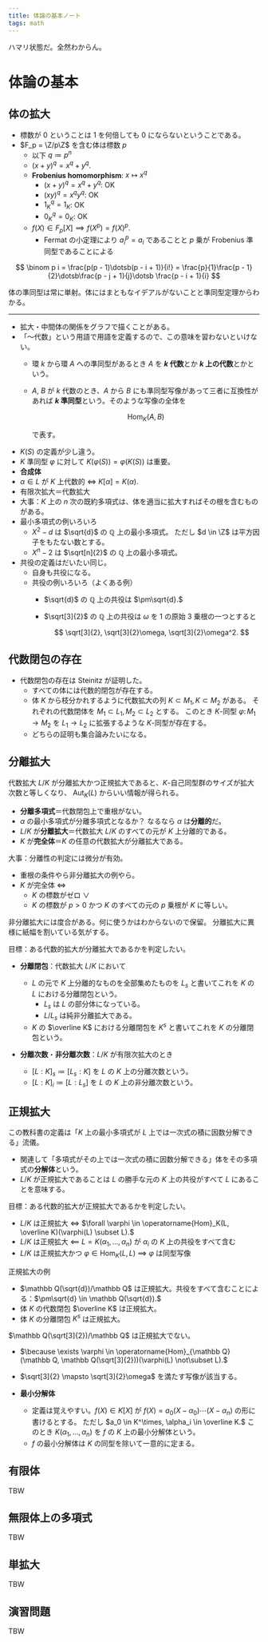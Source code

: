 ```yaml
---
title: 体論の基本ノート
tags: math
---
```


ハマリ状態だ。全然わからん。

# 体論の基本
## 体の拡大

* 標数が 0 ということは 1 を何倍しても 0 にならないということである。
* $F_p = \Z/p\Z$ を含む体は標数 $p$
  * 以下 $q \coloneqq p^n$
  * $(x + y)^q = x^q + y^q.$
  * **Frobenius homomorphism**: $x \mapsto x^q$
    * $(x + y)^q = x^q + y^q$: OK
    * $(xy)^q = x^q y^q$: OK
    * $1_K{}^q = 1_K$: OK
    * $0_K{}^q = 0_K$: OK
  * $f(X) \in F_p[X] \implies f(X^p) = f(X)^p.$
    * Fermat の小定理により $a_i^p = a_i$ であることと $p$ 乗が Frobenius 準同型であることによる

$$
\binom p i = \frac{p(p - 1)\dotsb(p - i + 1)}{i!}
= \frac{p}{1}\frac{p - 1}{2}\dotsb\frac{p - j + 1}{j}\dotsb \frac{p - i + 1}{i}
$$

体の準同型は常に単射。体にはまともなイデアルがないことと準同型定理からわかる。

----

* 拡大・中間体の関係をグラフで描くことがある。
* 「～代数」という用語で用語を定義するので、この意味を習わないといけない。
  * 環 $k$ から環 $A$ への準同型があるとき $A$ を **$k$ 代数**とか **$k$ 上の代数**とかという。
  * $A$, $B$ が $k$ 代数のとき、$A$ から $B$ にも準同型写像があって三者に互換性があれば
    **$k$ 準同型**という。そのような写像の全体を

    $$
    \operatorname{Hom}_K(A, B)
    $$

    で表す。
* $K(S)$ の定義が少し違う。
* $K$ 準同型 $\varphi$ に対して $K(\varphi(S)) = \varphi(K(S))$ は重要。
* **合成体**
* $\alpha \in L$ が $K$ 上代数的 $\iff$ $K[\alpha] = K(\alpha).$
* 有限次拡大＝代数拡大
* 大事：$K$ 上の $n$ 次の既約多項式は、体を適当に拡大すればその根を含むものがある。
* 最小多項式の例いろいろ
  * $X^2 - d$ は $\sqrt{d}$ の $\mathbb Q$ 上の最小多項式。
    ただし $d \in \Z$ は平方因子をもたない数とする。
  * $X^n - 2$ は $\sqrt[n]{2}$ の $\mathbb Q$ 上の最小多項式。
* 共役の定義はだいたい同じ。
  * 自身も共役になる。
  * 共役の例いろいろ（よくある例）
    * $\sqrt{d}$ の $\mathbb Q$ 上の共役は $\pm\sqrt{d}.$
    * $\sqrt[3]{2}$ の $\mathbb Q$ 上の共役は $\omega$ を 1 の原始 3 乗根の一つとすると

      $$
      \sqrt[3]{2}, \sqrt[3]{2}\omega, \sqrt[3]{2}\omega^2.
      $$

## 代数閉包の存在

* 代数閉包の存在は Steinitz が証明した。
  * すべての体には代数的閉包が存在する。
  * 体 $K$ から枝分かれするように代数拡大の列 $K \subset M_1, K \subset M_2$ がある。
    それぞれの代数閉体を $M_1 \subset L_1, M_2 \subset L_2$ とする。
    このとき $K$-同型 $\varphi\colon M_1 \longrightarrow M_2$ を
    $L_1 \longrightarrow L_2$ に拡張するような $K$-同型が存在する。
  * どちらの証明も集合論みたいになる。

## 分離拡大

代数拡大 $L/K$ が分離拡大かつ正規拡大であると、$K$-自己同型群のサイズが拡大次数と等しくなり、
$\operatorname{Aut}_K(L)$ からいい情報が得られる。

* **分離多項式**＝代数閉包上で重根がない。
* $\alpha$ の最小多項式が分離多項式となるか？ なるなら $\alpha$ は**分離的**だ。
* $L/K$ が**分離拡大**＝代数拡大 $L/K$ のすべての元が $K$ 上分離的である。
* $K$ が**完全体**＝$K$ の任意の代数拡大が分離拡大である。

大事：分離性の判定には微分が有効。

* 重根の条件やら非分離拡大の例やら。
* $K$ が完全体 $\iff$
  * $K$ の標数がゼロ $\lor$
  * $K$ の標数が $p \gt 0$ かつ $K$ のすべての元の $p$ 乗根が $K$ に等しい。

非分離拡大には度合がある。何に使うかはわからないので保留。
分離拡大に異様に紙幅を割いている気がする。

目標：ある代数的拡大が分離拡大であるかを判定したい。

* **分離閉包**：代数拡大 $L/K$ において
  * $L$ の元で $K$ 上分離的なものを全部集めたものを $L_s$ と書いてこれを $K$ の $L$ における分離閉包という。
    * $L_s$ は $L$ の部分体になっている。
    * $L/L_s$ は純非分離拡大である。
  * $K$ の $\overline K$ における分離閉包を $K^s$ と書いてこれを $K$ の分離閉包という。

* **分離次数**・**非分離次数**：$L/K$ が有限次拡大のとき
  * $[L:K]_s \coloneqq [L_s:K]$ を $L$ の $K$ 上の分離次数という。
  * $[L:K]_i \coloneqq [L:L_s]$ を $L$ の $K$ 上の非分離次数という。

## 正規拡大

この教科書の定義は「$K$ 上の最小多項式が $L$ 上では一次式の積に因数分解できる」流儀。
* 関連して「多項式がその上では一次式の積に因数分解できる」体をその多項式の**分解体**という。
* $L/K$ が正規拡大であることは $L$ の勝手な元の $K$ 上の共役がすべて $L$ にあることを意味する。

目標：ある代数的拡大が正規拡大であるかを判定したい。

* $L/K$ は正規拡大 $\iff$ $\forall \varphi \in \operatorname{Hom}_K(L, \overline K)(\varphi(L) \subset L).$
* $L/K$ は正規拡大 $\impliedby$ $L = K(\alpha_1, \dotsc, \alpha_n)$ が $\alpha_i$ の $K$ 上の共役をすべて含む
* $L/K$ は正規拡大かつ $\varphi \in \operatorname{Hom}_K(L, L)$ $\implies$ $\varphi$ は同型写像

正規拡大の例
* $\mathbb Q(\sqrt{d})/\mathbb Q$ は正規拡大。共役をすべて含むことによる：$\pm\sqrt{d} \in \mathbb Q(\sqrt{d}).$
* 体 $K$ の代数閉包 $\overline K$ は正規拡大。
* 体 $K$ の分離閉包 $K^s$ は正規拡大。

$\mathbb Q(\sqrt[3]{2})/\mathbb Q$ は正規拡大でない。
* $\because \exists \varphi \in \operatorname{Hom}_{\mathbb Q}(\mathbb Q, \mathbb Q(\sqrt[3]{2}))(\varphi(L) \not\subset L).$
* $\sqrt[3]{2} \mapsto \sqrt[3]{2}\omega$ を満たす写像が該当する。

* **最小分解体**
  * 定義は覚えやすい。$f(X) \in K[X]$ が
    $f(X) = a_0(X - \alpha_0)\dotsb(X - \alpha_n)$ の形に書けるとする。
    ただし $a_0 \in K^\times, \alpha_i \in \overline K.$
    このとき $K(\alpha_1, \dotsc, \alpha_n)$ を $f$ の $K$ 上の最小分解体という。
  * $f$ の最小分解体は $K$ の同型を除いて一意的に定まる。

## 有限体

TBW

## 無限体上の多項式

TBW

## 単拡大

TBW

## 演習問題

TBW
